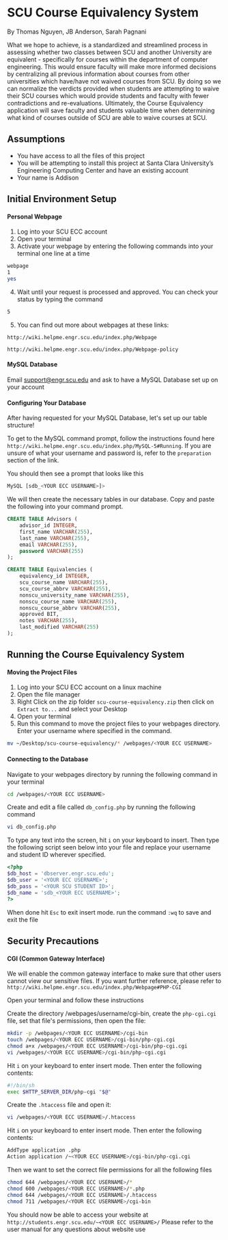 # SCU Course Equivalency System
By Thomas Nguyen, JB Anderson, Sarah Pagnani  

What we hope to achieve, is a standardized and streamlined process in assessing whether two classes between SCU and another University are equivalent - specifically for courses within the department of computer engineering. This would ensure faculty will make more informed decisions by centralizing all previous information about courses from other universities which have/have not waived courses from SCU. By doing so we can normalize the verdicts provided when students are attempting to waive their SCU courses which would provide students and faculty with fewer contradictions and re-evaluations. Ultimately, the Course Equivalency application will save faculty and students valuable time when determining what kind of courses outside of SCU are able to waive courses at SCU.

## Assumptions
 - You have access to all the files of this project
 - You will be attempting to install this project at Santa Clara University’s Engineering Computing Center and have an existing account
 - Your name is Addison  


## Initial Environment Setup
#### Personal Webpage
1. Log into your SCU ECC account
2. Open your terminal
3. Activate your webpage by entering the following commands into your terminal one line at a time
```sh
webpage
1
yes
```  
4. Wait until your request is processed and approved. You can check your status by typing the command
```sh
5
```  
5. You can find out more about webpages at these links:
```
http://wiki.helpme.engr.scu.edu/index.php/Webpage
```
```
http://wiki.helpme.engr.scu.edu/index.php/Webpage-policy
```

#### MySQL Database
Email support@engr.scu.edu and ask to have a MySQL Database set up on your account


#### Configuring Your Database
After having requested for your MySQL Database, let's set up our table structure!

To get to the MySQL command prompt, follow the instructions found here ```http://wiki.helpme.engr.scu.edu/index.php/MySQL-5#Running```. If you are unsure of what your username and password is, refer to the ```preparation``` section of the link.

You should then see a prompt that looks like this
```bash
MySQL [sdb_<YOUR ECC USERNAME>]>
```

We will then create the necessary tables in our database. Copy and paste the following into your command prompt.
```sql
CREATE TABLE Advisors (
    advisor_id INTEGER,
    first_name VARCHAR(255),
    last_name VARCHAR(255),
    email VARCHAR(255),
    password VARCHAR(255)
);

CREATE TABLE Equivalencies (
    equivalency_id INTEGER,
    scu_course_name VARCHAR(255),
    scu_course_abbrv VARCHAR(255),
    nonscu_university_name VARCHAR(255),
    nonscu_course_name VARCHAR(255),
    nonscu_course_abbrv VARCHAR(255),
    approved BIT,
    notes VARCHAR(255),
    last_modified VARCHAR(255)
);
```  


## Running the Course Equivalency System
#### Moving the Project Files
1. Log into your SCU ECC account on a linux machine
2. Open the file manager
3. Right Click on the zip folder `scu-course-equivalency.zip` then click on `Extract to...` and select your Desktop
4. Open your terminal
5. Run this command to move the project files to your webpages directory. Enter your username where specified in the command.
```sh
mv ~/Desktop/scu-course-equivalency/* /webpages/<YOUR ECC USERNAME>
```

#### Connecting to the Database
Navigate to your webpages directory by running the following command in your terminal
```bash
cd /webpages/<YOUR ECC USERNAME>
```
Create and edit a file called ```db_config.php``` by running the following command
```bash
vi db_config.php
```
To type any text into the screen, hit ```i``` on your keyboard to insert. Then type the following script seen below into your file and replace your username and student ID wherever specified.
```php
<?php
$db_host = 'dbserver.engr.scu.edu';
$db_user = '<YOUR ECC USERNAME>';
$db_pass = '<YOUR SCU STUDENT ID>';
$db_name = 'sdb_<YOUR ECC USERNAME>';
?>
```  
When done hit ```Esc``` to exit insert mode. run the command ```:wq``` to save and exit the file


## Security Precautions
#### CGI (Common Gateway Interface)
We will enable the common gateway interface to make sure that other users cannot view our sensitive files. If you want further reference, please refer to ```http://wiki.helpme.engr.scu.edu/index.php/Webpage#PHP-CGI```

Open your terminal and follow these instructions  

Create the directory /webpages/username/cgi-bin, create the ```php-cgi.cgi``` file, set that file's permissions, then open the file:
```sh
mkdir -p /webpages/<YOUR ECC USERNAME>/cgi-bin
touch /webpages/<YOUR ECC USERNAME>/cgi-bin/php-cgi.cgi
chmod a+x /webpages/<YOUR ECC USERNAME>/cgi-bin/php-cgi.cgi
vi /webpages/<YOUR ECC USERNAME>/cgi-bin/php-cgi.cgi
```

Hit ```i``` on your keyboard to enter insert mode. Then enter the following contents:
```sh
#!/bin/sh
exec $HTTP_SERVER_DIR/php-cgi "$@"
```

Create the ```.htaccess``` file and open it:
```sh
vi /webpages/<YOUR ECC USERNAME>/.htaccess
```

Hit ```i``` on your keyboard to enter insert mode. Then enter the following contents:
```sh
AddType application .php
Action application /~<YOUR ECC USERNAME>/cgi-bin/php-cgi.cgi
```

Then we want to set the correct file permissions for all the following files
```sh
chmod 644 /webpages/<YOUR ECC USERNAME>/*
chmod 600 /webpages/<YOUR ECC USERNAME>/*.php
chmod 644 /webpages/<YOUR ECC USERNAME>/.htaccess
chmod 711 /webpages/<YOUR ECC USERNAME>/cgi-bin
```


You should now be able to access your website at ```http://students.engr.scu.edu/~<YOUR ECC USERNAME>/```
Please refer to the user manual for any questions about website use
